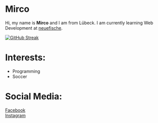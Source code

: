 # Mirco
Hi, my name is **Mirco** and I am from Lübeck. 
I am currently learning Web Development at [neuefische](https://www.neuefische.de/).

[![GitHub Streak](https://github-readme-streak-stats.herokuapp.com/?user=DenverCoder1&theme=dark)](https://git.io/streak-stats)

# Interests:
- Programming
- Soccer

# Social Media: 
[Facebook](www.facebook.de) <br>
[Instagram](www.instagram.de) 
